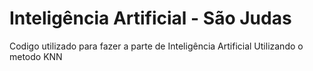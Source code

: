﻿# Inteligência Artificial - São Judas
Codigo utilizado para fazer a parte de Inteligência Artificial
Utilizando o metodo KNN
